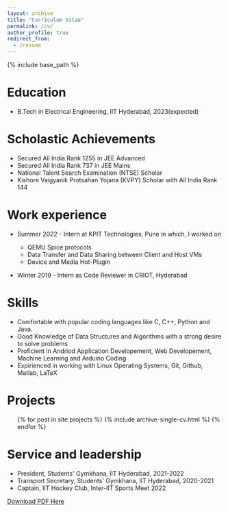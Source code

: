 ```yaml
---
layout: archive
title: "Curriculum Vitae"
permalink: /cv/
author_profile: true
redirect_from:
  - /resume
---
```


{% include base_path %}

Education
======
* B.Tech in Electrical Engineering, IIT Hyderabad, 2023(expected)

Scholastic Achievements
======
* Secured All India Rank 1255 in JEE Advanced
* Secured All India Rank 737 in JEE Mains
* National Talent Search Examination (NTSE) Scholar
* Kishore Vaigyanik Protsahan Yojana (KVPY) Scholar with All India Rank 144

Work experience
======
* Summer 2022 - Intern at KPIT Technologies, Pune in which, I worked on
  * QEMU Spice protocols
  * Data Transfer and Data Sharing between Client and Host VMs
  * Device and Media Hot-Plugin

* Winter 2019 - Intern as Code Reviewer in CRIOT, Hyderabad
  
Skills
======
* Comfortable with popular coding languages like C, C++, Python and Java.
* Good Knowledge of Data Structures and Algorithms with a strong desire to solve problems
* Proficient in Andriod Application Developement, Web Developement, Machine Learning and Arduino Coding
* Expirienced in working with Linux Operating Systems, Git, Github, Matlab, LaTeX

Projects
======
  <ul>{% for post in site.projects %}
    {% include archive-single-cv.html %}
  {% endfor %}</ul>
  
Service and leadership
======
* President, Students' Gymkhana, IIT Hyderabad, 2021-2022
* Transport Secretary, Students' Gymkhana, IIT Hyderabad, 2020-2021
* Captain, IIT Hockey Club, Inter-IIT Sports Meet 2022

[Download PDF Here](https://github.com/ArunSakthiAnandM/ArunSakthiAnandM.github.io/blob/master/files/resume.pdf)
